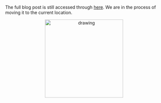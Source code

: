 The full blog post is still accessed through [here](https://www.oneonepsilon.com/single-post/2017/11/26/Recent-Editors-Picks). We are in the process of moving it to the current location.

<center>
 <img class = "blog-inline-image" src="https://es-app.com/assets/2319us.png" alt="drawing" width="250px"/>
</center> 